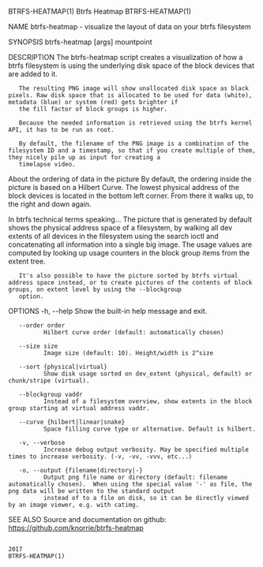 BTRFS-HEATMAP(1)                                                                         Btrfs Heatmap                                                                         BTRFS-HEATMAP(1)

NAME
       btrfs-heatmap - visualize the layout of data on your btrfs filesystem

SYNOPSIS
       btrfs-heatmap [args] mountpoint

DESCRIPTION
       The btrfs-heatmap script creates a visualization of how a btrfs filesystem is using the underlying disk space of the block devices that are added to it.

       The resulting PNG image will show unallocated disk space as black pixels. Raw disk space that is allocated to be used for data (white), metadata (blue) or system (red) gets brighter if
       the fill factor of block groups is higher.

       Because the needed information is retrieved using the btrfs kernel API, it has to be run as root.

       By default, the filename of the PNG image is a combination of the filesystem ID and a timestamp, so that if you create multiple of them, they nicely pile up as input for creating a
       timelapse video.

   About the ordering of data in the picture
       By default, the ordering inside the picture is based on a Hilbert Curve. The lowest physical address of the block devices is located in the bottom left corner. From there it walks up,
       to the right and down again.

   In btrfs technical terms speaking...
       The picture that is generated by default shows the physical address space of a filesystem, by walking all dev extents of all devices in the filesystem using the search ioctl and
       concatenating all information into a single big image. The usage values are computed by looking up usage counters in the block group items from the extent tree.

       It's also possible to have the picture sorted by btrfs virtual address space instead, or to create pictures of the contents of block groups, on extent level by using the --blockgroup
       option.

OPTIONS
       -h, --help
              Show the built-in help message and exit.

       --order order
              Hilbert curve order (default: automatically chosen)

       --size size
              Image size (default: 10). Height/width is 2^size

       --sort {physical|virtual}
              Show disk usage sorted on dev_extent (physical, default) or chunk/stripe (virtual).

       --blockgroup vaddr
              Instead of a filesystem overview, show extents in the block group starting at virtual address vaddr.

       --curve {hilbert|linear|snake}
              Space filling curve type or alternative. Default is hilbert.

       -v, --verbose
              Increase debug output verbosity. May be specified multiple times to increase verbosity. (-v, -vv, -vvv, etc...)

       -o, --output {filename|directory|-}
              Output png file name or directory (default: filename automatically chosen).  When using the special value '-' as file, the png data will be written to the standard output
              instead of to a file on disk, so it can be directly viewed by an image viewer, e.g. with catimg.

SEE ALSO
       Source and documentation on github: https://github.com/knorrie/btrfs-heatmap

                                                                                              2017                                                                             BTRFS-HEATMAP(1)
